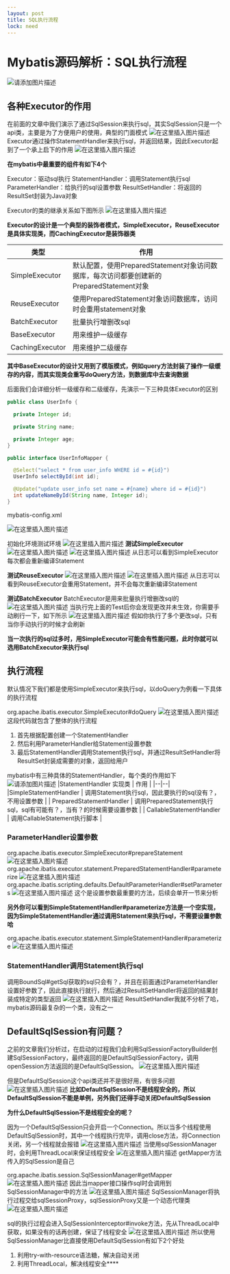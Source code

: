 ```yaml
---
layout: post
title: SQL执行流程
lock: need
---
```


# Mybatis源码解析：SQL执行流程

![请添加图片描述](https://img-blog.csdnimg.cn/3deb9e21bb434547a8d50bde8085d28f.jpg?)
## 各种Executor的作用
在前面的文章中我们演示了通过SqlSession来执行sql，其实SqlSession只是一个api类，主要是为了方便用户的使用，典型的门面模式
![在这里插入图片描述](https://img-blog.csdnimg.cn/3d8f7f2c43dd4dcd93b71f47903517ff.png)
Executor通过操作StatementHandler来执行sql，并返回结果，因此Executor起到了一个承上启下的作用
![在这里插入图片描述](https://img-blog.csdnimg.cn/5f0daea2d06748dab6441d7e89e2be1d.png?)

**在mybatis中最重要的组件有如下4个**

Executor：驱动sql执行
StatementHandler：调用Statement执行sql
ParameterHandler：给执行的sql设置参数
ResultSetHandler：将返回的ResultSet封装为Java对象

Executor的类的继承关系如下图所示
![在这里插入图片描述](https://img-blog.csdnimg.cn/2e637111a62a46e2ba7a012da76a91bc.png?)

**Executor的设计是一个典型的装饰者模式，SimpleExecutor，ReuseExecutor是具体实现类，而CachingExecutor是装饰器类**

| 类型 | 作用 |
|--|--|
|  SimpleExecutor| 默认配置，使用PreparedStatement对象访问数据库，每次访问都要创建新的PreparedStatement对象 |
| ReuseExecutor |  使用PreparedStatement对象访问数据库，访问时会重用statement对象|
| BatchExecutor | 批量执行增删改sql |
| BaseExecutor | 用来维护一级缓存 |
|  CachingExecutor| 用来维护二级缓存 |

**其中BaseExecutor的设计又用到了模版模式，例如query方法封装了操作一级缓存的内容，而其实现类会重写doQuery方法，到数据库中去查询数据**

后面我们会详细分析一级缓存和二级缓存，先演示一下三种具体Executor的区别
```java
public class UserInfo {

  private Integer id;

  private String name;

  private Integer age;
}
```

```java
public interface UserInfoMapper {

  @Select("select * from user_info WHERE id = #{id}")
  UserInfo selectById(int id);

  @Update("update user_info set name = #{name} where id = #{id}")
  int updateNameById(String name, Integer id);
}
```
mybatis-config.xml

![在这里插入图片描述](https://img-blog.csdnimg.cn/9384f9f465924fea84549a14aa7a946e.png?)

初始化环境测试环境
![在这里插入图片描述](https://img-blog.csdnimg.cn/9dd49acef95f4dbaa6cfe22b98663155.png?)
**测试SimpleExecutor**
![在这里插入图片描述](https://img-blog.csdnimg.cn/696c803d3f154d99a68c5b6c7b6f7cdc.png?)
![在这里插入图片描述](https://img-blog.csdnimg.cn/b65835b78bdc478597f58d2243646f83.png?)
从日志可以看到SimpleExecutor每次都会重新编译Statement

**测试ReuseExecutor**
![在这里插入图片描述](https://img-blog.csdnimg.cn/5ea519061eda4e9d95029b86a55629e1.png?)
![在这里插入图片描述](https://img-blog.csdnimg.cn/61f9fa2bcb804d869482fa6afc9c856f.png?)
从日志可以看到ReuseExecutor会重用Statement，并不会每次重新编译Statement

**测试BatchExecutor**
BatchExecutor是用来批量执行增删改sql的
![在这里插入图片描述](https://img-blog.csdnimg.cn/04f45fdc8f16437eaaea9f35e98254d7.png?)
当执行完上面的Test后你会发现更改并未生效，你需要手动刷行一下，如下所示
![在这里插入图片描述](https://img-blog.csdnimg.cn/3673c1f288614c029b5885503097d37b.png?)
假如你执行了多个更改sql，只有当你手动执行的时候才会刷新

**当一次执行的sql过多时，用SimpleExecutor可能会有性能问题，此时你就可以选用BatchExecutor来执行sql**

## 执行流程
默认情况下我们都是使用SimpleExecutor来执行sql，以doQuery为例看一下具体的执行流程

org.apache.ibatis.executor.SimpleExecutor#doQuery
![在这里插入图片描述](https://img-blog.csdnimg.cn/6eb43c6151d944a5909ae933f8f5fc0b.png?)
这段代码就包含了整体的执行流程
1. 首先根据配置创建一个StatementHandler
2. 然后利用ParameterHandler给Statement设置参数
3. 最后StatementHandler调用Statement执行sql，并通过ResultSetHandler将ResultSet封装成需要的对象，返回给用户

mybatis中有三种具体的StatementHandler，每个类的作用如下
![请添加图片描述](https://img-blog.csdnimg.cn/3406ee8be1934f1d8d4f97533923bd92.png?x-)
|StatementHandler 实现类 | 作用 |
|--|--|
|SimpleStatementHandler  | 调用Statement执行sql，因此要执行的sql没有？，不用设置参数 |
| PreparedStatementHandler | 调用PreparedStatement执行sql，sql有可能有？，当有？的时候需要设置参数 |
| CallableStatementHandler | 调用CallableStatement执行脚本 |
### ParameterHandler设置参数
org.apache.ibatis.executor.SimpleExecutor#prepareStatement
![在这里插入图片描述](https://img-blog.csdnimg.cn/d23d144e6937436595edf4669a906227.png)
org.apache.ibatis.executor.statement.PreparedStatementHandler#parameterize
![在这里插入图片描述](https://img-blog.csdnimg.cn/2220738230ee4bd1be075a7c8069d3be.png)
org.apache.ibatis.scripting.defaults.DefaultParameterHandler#setParameters
![在这里插入图片描述](https://img-blog.csdnimg.cn/755223b27b234f49984db38351cae0be.png?)
这个是设置参数最重要的方法，后续会单开一节来分析

**另外你可以看到SimpleStatementHandler#parameterize方法是一个空实现，因为SimpleStatementHandler通过调用Statement来执行sql，不需要设置参数哈**

org.apache.ibatis.executor.statement.SimpleStatementHandler#parameterize
![在这里插入图片描述](https://img-blog.csdnimg.cn/d72b28ec5de644aab2b2a444a9d2cab7.png)

### StatementHandler调用Statement执行sql
调用BoundSql#getSql获取的sql只会有？，并且在前面通过ParameterHandler设置好参数了，因此直接执行就行，然后通过ResultSetHandler将返回的结果封装成特定的类型返回
![在这里插入图片描述](https://img-blog.csdnimg.cn/bea4a17c807d4d519a41865902cc2dc1.png)
ResultSetHandler我就不分析了哈，mybatis源码最复杂的一个类，没有之一

## DefaultSqlSession有问题？
之前的文章我们分析过，在启动的过程我们会利用SqlSessionFactoryBuilder创建SqlSessionFactory，最终返回的是DefaultSqlSessionFactory，调用openSession方法返回的是DefaultSqlSession。
![在这里插入图片描述](https://img-blog.csdnimg.cn/56eaee8c07244438a7767db92062128d.png)

但是DefaultSqlSession这个api类还并不是很好用，有很多问题
![在这里插入图片描述](https://img-blog.csdnimg.cn/10ea48a0a8e544f4b550c15353ae27f2.png)
**比如DefaultSqlSession不是线程安全的，所以DefaultSqlSession不能是单例，另外我们还得手动关闭DefaultSqlSession**

**为什么DefaultSqlSession不是线程安全的呢？**

因为一个DefaultSqlSession只会开启一个Connection。所以当多个线程使用DefaultSqlSession时，其中一个线程执行完毕，调用close方法，将Connection关闭，另一个线程就会报错
![在这里插入图片描述](https://img-blog.csdnimg.cn/2eaae774e40d4effbc8944dde5611266.png)
当使用sqlSessionManager时，会利用ThreadLocal来保证线程安全
![在这里插入图片描述](https://img-blog.csdnimg.cn/e415b7e826974b8fb6eb0b930fb3a233.png)
getMapper方法传入的SqlSession是自己

org.apache.ibatis.session.SqlSessionManager#getMapper
![在这里插入图片描述](https://img-blog.csdnimg.cn/276e5e7bc40c42f3a567911a2efe2469.png)
因此当mapper接口操作sql时会调用到SqlSessionManager中的方法
![在这里插入图片描述](https://img-blog.csdnimg.cn/6c62cd9beb8d4ffe979d55b01aa58961.png)
SqlSessionManager将执行过程交给sqlSessionProxy，sqlSessionProxy又是一个动态代理类
![在这里插入图片描述](https://img-blog.csdnimg.cn/ee963f7c49564c45b71df53b8b55b5b5.png?)

sql的执行过程会进入SqlSessionInterceptor#invoke方法，先从ThreadLocal中获取，如果没有的话再创建，保证了线程安全
![在这里插入图片描述](https://img-blog.csdnimg.cn/d353d444e0f64f76abc79c36fa710d25.png?)
所以使用SqlSessionManager比直接使用DefaultSqlSession有如下2个好处

1. 利用try-with-resource语法糖，解决自动关闭
2. 利用ThreadLocal，解决线程安全****